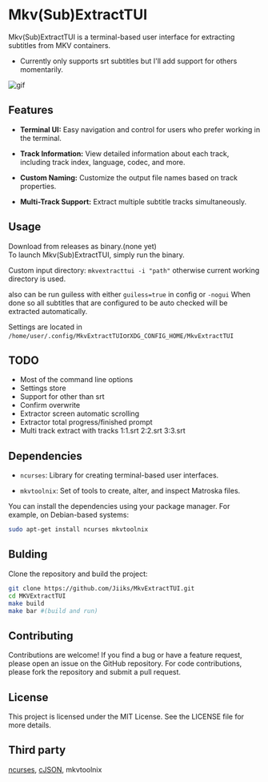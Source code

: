
# Mkv(Sub)ExtractTUI

Mkv(Sub)ExtractTUI is a terminal-based user interface for extracting subtitles from MKV containers.

- Currently only supports srt subtitles but I'll add support for others momentarily.

![gif](https://github.com/user-attachments/assets/65053a8a-cfd2-4f8a-a5c0-2bacc802fe32)


## Features

- **Terminal UI:** Easy navigation and control for users who prefer working in the terminal.

- **Track Information:** View detailed information about each track, including track index, language, codec, and more.

- **Custom Naming:** Customize the output file names based on track properties.

- **Multi-Track Support:** Extract multiple subtitle tracks simultaneously.

## Usage
Download from releases as binary.(none yet)  
To launch Mkv(Sub)ExtractTUI, simply run the binary.

Custom input directory:
`mkvextracttui -i "path"`
otherwise current working directory is used.

also can be run guiless with either `guiless=true` in config or `-nogui`
When done so all subtitles that are configured to be auto checked will be extracted automatically.

Settings are located in `/home/user/.config/MkvExtractTUI`or`XDG_CONFIG_HOME/MkvExtractTUI`

## TODO
- Most of the command line options
- Settings store
- Support for other than srt
- Confirm overwrite
- Extractor screen automatic scrolling
- Extractor total progress/finished prompt
- Multi track extract with tracks 1:1.srt 2:2.srt 3:3.srt

## Dependencies

- `ncurses`: Library for creating terminal-based user interfaces.
    
- `mkvtoolnix`: Set of tools to create, alter, and inspect Matroska files.

You can install the dependencies using your package manager. For example, on Debian-based systems:

```bash
sudo apt-get install ncurses mkvtoolnix
```

## Bulding

Clone the repository and build the project:

```bash
git clone https://github.com/Jiiks/MkvExtractTUI.git
cd MKVExtractTUI
make build
make bar #(build and run)
```

## Contributing

Contributions are welcome! If you find a bug or have a feature request, please open an issue on the GitHub repository. For code contributions, please fork the repository and submit a pull request.

## License

This project is licensed under the MIT License. See the LICENSE file for more details.

## Third party

[ncurses](https://invisible-island.net/ncurses/), [cJSON](https://github.com/DaveGamble/cJSON), mkvtoolnix
